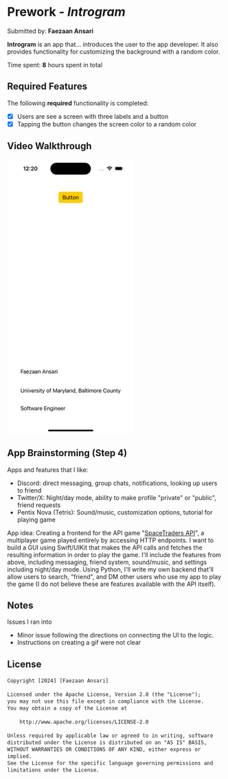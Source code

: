# Prework - *Introgram*

Submitted by: **Faezaan Ansari**

**Introgram** is an app that... introduces the user to the app developer. It also provides functionality for customizing the background with a random color. 

Time spent: **8** hours spent in total

## Required Features

The following **required** functionality is completed:

- [X] Users are see a screen with three labels and a button
- [X] Tapping the button changes the screen color to a random color
 
## Video Walkthrough

![](https://raw.githubusercontent.com/Fa-zz/CodePath-Prework/main/Simulator%20Screen%20Recording%20-%20iPhone%2014%20Pro%20-%202024-02-01%20at%2012.20.22.gif)

## App Brainstorming (Step 4)

Apps and features that I like:
* Discord: direct messaging, group chats, notifications, looking up users to friend
* Twitter/X: Night/day mode, ability to make profile "private" or "public", friend requests
* Pentix Nova (Tetris): Sound/music, customization options, tutorial for playing game

App idea: Creating a frontend for the API game "[SpaceTraders API](https://spacetraders.io/)", a multiplayer game played entirely by accessing HTTP endpoints. I want to build a GUI using Swift/UIKit that makes the API calls and fetches the resulting information in order to play the game. I'll include the features from above, including messaging, friend system, sound/music, and settings including night/day mode. Using Python, I'll write my own backend that'll allow users to search, "friend", and DM other users who use my app to play the game (I do not believe these are features available with the API itself). 

## Notes

Issues I ran into
* Minor issue following the directions on connecting the UI to the logic.
* Instructions on creating a gif were not clear

## License

    Copyright [2024] [Faezaan Ansari]

    Licensed under the Apache License, Version 2.0 (the "License");
    you may not use this file except in compliance with the License.
    You may obtain a copy of the License at

        http://www.apache.org/licenses/LICENSE-2.0

    Unless required by applicable law or agreed to in writing, software
    distributed under the License is distributed on an "AS IS" BASIS,
    WITHOUT WARRANTIES OR CONDITIONS OF ANY KIND, either express or implied.
    See the License for the specific language governing permissions and
    limitations under the License.
